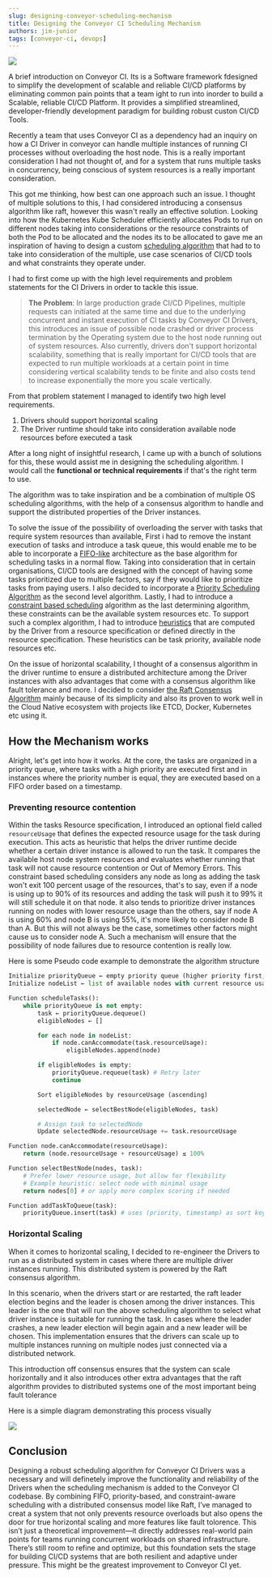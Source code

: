 ```yaml
---
slug: designing-conveyor-scheduling-mechanism
title: Designing the Conveyor CI Scheduling Mechanism
authors: jim-junior
tags: [conveyor-ci, devops]
---
```


![](https://fulcrum.rocks/blog/wp-content/uploads/2022/04/ci-cd-pipeline-7.png)

A brief introduction on Conveyor CI. Its is a Software framework fdesigned to simplify the development of scalable and reliable CI/CD platforms by eliminating common pain points that a team ight to run into inorder to build a Scalable, reliable CI/CD Platform. It provides a simplified  streamlined, developer-friendly development paradigm for building robust custon CI/CD Tools.

<!-- truncate -->

Recently a team that uses Conveyor CI as a dependency had an inquiry on how a CI Driver in conveyor can handle multiple instances of running CI processes without overloading the host node. This is a really important consideration I had not thought of, and for a system that runs multiple tasks in concurrency, being conscious of system resources is a really important consideration.

This got me thinking, how best can one approach such an issue. I thought of multiple solutions to this, I had considered introducing a consensus algorithm like raft, however this wasn't really an effective solution. Looking into how the Kubernetes Kube Scheduler efficiently allocates Pods to run on different nodes taking into considerations or the resource constraints of both the Pod to be allocated and the nodes its to be allocated to gave me an inspiration of having to design a custom [scheduling algorithm](https://en.wikipedia.org/wiki/Scheduling_(computing)) that had to to take into consideration of the multiple, use case scenarios of CI/CD tools and what constraints they operate under.

I had to first come up with the high level requirements and problem statements for the CI Drivers in order to tackle this issue.

> **The Problem**: In large production grade CI/CD Pipelines, multiple requests can initiated at the same time and due to the underlying concurrent and instant execution of CI tasks by Conveyor CI Drivers, this introduces an issue of possible node crashed or driver process termination by the Operating system due to the host node running out of system resources. Also currently, drivers don't support horizontal scalability, something that is really important for CI/CD tools that are expected to run multiple workloads at a certain point in time considering vertical scalability tends to be finite and also costs tend to increase exponentially the more you scale vertically.

From that problem statement I managed to identify two high level requirements.

1. Drivers should support horizontal scaling
2. The Driver runtime should take into consideration available node resources before executed a task

After a long night of insightful research, I came up with a bunch of solutions for this, these would assist me in designing the scheduling algorithm. I would call the **functional or technical requirements** if that's the right term to use.

The algorithm was to take inspiration and be a combination of multiple OS scheduling algorithms, with the help of a consensus algorithm to handle and support the distributed properties of the Driver instances.

To solve the issue of the possibility of overloading the server with tasks that require system resources than available, First i had to remove the instant execution of tasks and introduce a task queue, this would enable me to be able to incorporate a [FIFO-like](https://en.wikipedia.org/wiki/FIFO_(computing_and_electronics)) architecture as the base algorithm for scheduling tasks in a normal flow. Taking into consideration that in certain organisations, CI/CD tools are designed with the concept of having some tasks prioritized due to multiple factors, say if they would like to prioritize tasks from paying users. I also decided to incorporate a [Priority Scheduling Algorithm](https://en.wikipedia.org/wiki/Dynamic_priority_scheduling) as the second level algorithm. Lastly, I had to introduce a [constraint based scheduling](https://www.sciencedirect.com/science/article/pii/S1474667017377388) algorithm as the last determining algorithm, these constraints can be the available system resources etc. To support such a complex algorithm, I had to introduce [heuristics](https://en.wikipedia.org/wiki/Heuristic) that are computed by the Driver from a resource specification or defined directly in the resource specification. These heuristics can be task priority, available node resources etc.

On the issue of horizontal scalability, I thought of a consensus algorithm in the driver runtime to ensure a distributed architecture among the Driver instances with also advantages that come with a consensus algorithm like fault tolerance and more. I decided to consider [the Raft Consensus Algorithm](https://raft.github.io/) mainly because of its simplicity and also its proven to work well in the Cloud Native ecosystem with projects like ETCD, Docker, Kubernetes etc using it.

## How the Mechanism works

Alright, let's get into how it works. At the core, the tasks are organized in a priority queue, where tasks with a high priority are executed first and in instances where the priority number is equal, they are executed based on a FIFO order based on a timestamp.

### Preventing resource contention

Within the tasks Resource specification, I introduced an optional field called `resourceUsage` that defines the expected resource usage for the task during execution. This acts as heuristic that helps the driver runtime decide whether a certain driver instance is allowed to run the task. It compares the available host node system resources and evaluates whether running that task will not cause resource contention or Out of Memory Errors. This constraint based scheduling considers any node as long as adding the task won't exit 100 percent usage of the resources, that's to say, even if a node is using up to 90% of its resources and adding the task will push it to 99% it will still schedule it on that node. it also tends to prioritize driver instances running on nodes with lower resource usage than the others, say if node A is using 60% and node B is using 55%, it's more likely to consider node B than A. But this will not always be the case, sometimes other factors might cause us to consider node A. Such a mechanism will ensure that the possibility of node failures due to resource contention is really low.

Here is some Pseudo code example to demonstrate the algorithm structure

```py
Initialize priorityQueue ← empty priority queue (higher priority first, FIFO if equal)
Initialize nodeList ← list of available nodes with current resource usage

Function scheduleTasks():
    while priorityQueue is not empty:
        task ← priorityQueue.dequeue()
        eligibleNodes ← []

        for each node in nodeList:
            if node.canAccommodate(task.resourceUsage):
                eligibleNodes.append(node)

        if eligibleNodes is empty:
            priorityQueue.requeue(task) # Retry later
            continue

        Sort eligibleNodes by resourceUsage (ascending)

        selectedNode ← selectBestNode(eligibleNodes, task)

        # Assign task to selectedNode
        Update selectedNode.resourceUsage += task.resourceUsage

Function node.canAccommodate(resourceUsage):
    return (node.resourceUsage + resourceUsage) ≤ 100%

Function selectBestNode(nodes, task):
    # Prefer lower resource usage, but allow for flexibility
    # Example heuristic: select node with minimal usage
    return nodes[0] # or apply more complex scoring if needed

Function addTaskToQueue(task):
    priorityQueue.insert(task) # uses (priority, timestamp) as sort key
```

### Horizontal Scaling

When it comes to horizontal scaling, I decided to re-engineer the Drivers to run as a distributed system in cases where there are multiple driver instances running. This distributed system is powered by the Raft consensus algorithm.

In this scenario, when the drivers start or are restarted, the raft leader election begins and the leader is chosen among the driver instances. This leader is the one that will run the above scheduling algorithm to select what driver instance is suitable for running the task. In cases where the leader crashes, a new leader election will begin again and a new leader will be chosen. This implementation ensures that the drivers can scale up to multiple instances running on multiple nodes just connected via a distributed network.

This introduction off consensus ensures that the system can scale horizontally and it also introduces other extra advantages that the raft algorithm provides to distributed systems one of the most important being fault tolerance

Here is a simple diagram demonstrating this process visually

![](https://jim-junior.github.io/img/drivers.png)

## Conclusion

Designing a robust scheduling algorithm for Conveyor CI Drivers was a necessary and will definetely improve the functionality and reliability of the Drivers when the scheduling mechanism is added to the Conveyor CI codebase. By combining FIFO, priority-based, and constraint-aware scheduling with a distributed consensus model like Raft, I’ve managed to creat a system that not only prevents resource overloads but also opens the door for true horizontal scaling and more features like fault tolorence. This isn’t just a theoretical improvement—it directly addresses real-world pain points for teams running concurrent workloads on shared infrastructure. There’s still room to refine and optimize, but this foundation sets the stage for building CI/CD systems that are both resilient and adaptive under pressure. This might be the greatest improvement to Conveyor CI yet.




